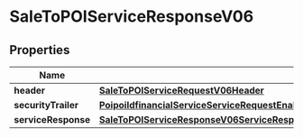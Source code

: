 # SaleToPOIServiceResponseV06

## Properties
Name | Type | Description | Notes
------------ | ------------- | ------------- | -------------
**header** | [**SaleToPOIServiceRequestV06Header**](SaleToPOIServiceRequestV06Header.md) |  | 
**securityTrailer** | [**PoipoiIdfinancialServiceServiceRequestEnableServiceRequestDisplayOutputMessageContentSignature**](PoipoiIdfinancialServiceServiceRequestEnableServiceRequestDisplayOutputMessageContentSignature.md) |  |  [optional]
**serviceResponse** | [**SaleToPOIServiceResponseV06ServiceResponse**](SaleToPOIServiceResponseV06ServiceResponse.md) |  | 
